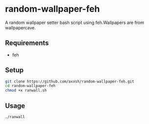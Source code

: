 # random-wallpaper-feh
A random wallpaper setter bash script using feh.Wallpapers are from wallpapercave.

## Requirements

- feh

## Setup

```sh
git clone https://github.com/axxsh/random-wallpaper-feh.git
cd random-wallpaper-feh
chmod +x ranwall.sh
```

## Usage

```sh
./ranwall
```
